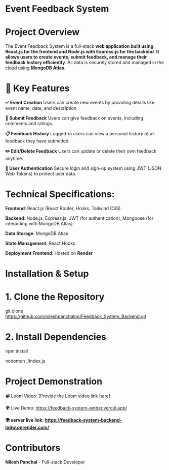 # Event Feedback System

# Project Overview
The Event Feedback System is a full-stack **web application built using React.js for the frontend and Node.js with Express.js for the backend**. **It allows users to create events, submit feedback, and manage their feedback history efficiently**. All data is securely stored and managed in the cloud using **MongoDB Atlas**.

# 🔑 Key Features
**✅ Event Creation**
Users can create new events by providing details like event name, date, and description.

**📝 Submit Feedback**
Users can give feedback on events, including comments and ratings.

**📋 Feedback History**
Logged-in users can view a personal history of all feedback they have submitted.

**✏️ Edit/Delete Feedback**
Users can update or delete their own feedback anytime.

**🔐 User Authentication**
Secure login and sign-up system using JWT (JSON Web Tokens) to protect user data.



# Technical Specifications:
  **Frontend**: React.js (React Router, Hooks, Tailwind CSS)
  
  **Backend**: Node.js, Express.js, JWT (for authentication), Mongoose (for interacting with MongoDB Atlas)
  
  **Data Storage**: MongoDB Atlas
  
  **State Management**: React Hooks
  
  **Deployment Frontend**: Hosted on **Render** 

  
# Installation & Setup

# 1. Clone the Repository
git clone https://github.com/nileshpanchalnp/Feedback_System_Backend.git

# 2. Install Dependencies
npm install

nodemon ./index.js


# Project Demonstration
📽 Loom Video: [Provide the Loom video link here]

🌍 Live Demo: https://feedback-system-amber.vercel.app/

**🌍 server live link: https://feedback-system-backend-lo6w.onrender.com/**

# Contributors
**Nilesh Panchal** - Full-stack Developer
